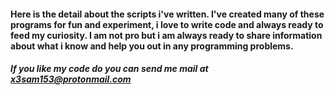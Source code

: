 #### **Here is the detail about the scripts i've written. I've created many of these programs for fun and experiment, i love to write code and always ready to feed my curiosity. I am not pro but i am always ready to share information about what i know and help you out in any programming problems.**

##### If you like my code do you can send me mail at *x3sam153@protonmail.com*
